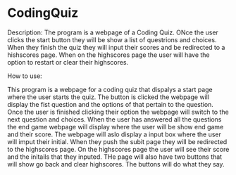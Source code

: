 # CodingQuiz

Description:
The program is a webpage of a Coding Quiz. ONce the user clicks the start button they will be show a list of questrions and choices. When they finish the quiz they will input their scores and be redirected to a hishscores page. When on the highscores page the user will have the option to restart or clear their highscores. 

How to use: 







This program is a webpage for a coding quiz that dispalys a start page where the user starts the quiz. The button is clicked the webpage will display the fist question and the options of that pertain to the question. Once the user is finished clicking their option the webpage will switch to the next question and choices. When the user has answered all the questions the end game webpage will display where the user will be show end game and their score. The webpage will aslo display a input box where the user will imput their initial. When they push the subit page they will be redirected to the highscores page. On the highscores page the user will see their score and the initails that they inputed. THe page will also have two buttons that will show go back and clear highscores. The buttons will do what they say.


